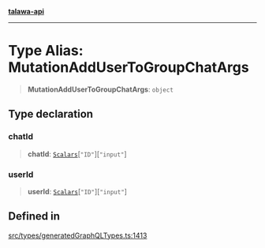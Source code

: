 [**talawa-api**](../../../README.md)

***

# Type Alias: MutationAddUserToGroupChatArgs

> **MutationAddUserToGroupChatArgs**: `object`

## Type declaration

### chatId

> **chatId**: [`Scalars`](Scalars.md)\[`"ID"`\]\[`"input"`\]

### userId

> **userId**: [`Scalars`](Scalars.md)\[`"ID"`\]\[`"input"`\]

## Defined in

[src/types/generatedGraphQLTypes.ts:1413](https://github.com/Suyash878/talawa-api/blob/e4413cec641a837926071678fed3c7f67234e31e/src/types/generatedGraphQLTypes.ts#L1413)
